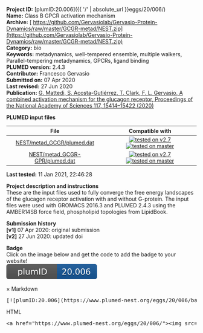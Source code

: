**Project ID:** [plumID:20.006]({{ '/' | absolute_url }}eggs/20/006/)  
**Name:**  Class B GPCR activation mechanism  
**Archive:** [ https://github.com/Gervasiolab/Gervasio-Protein-Dynamics/raw/master/GCGR-metad/NEST.zip](https://github.com/Gervasiolab/Gervasio-Protein-Dynamics/raw/master/GCGR-metad/NEST.zip)  
**Category:**  bio  
**Keywords:**  metadynamics, well-tempered ensemble, multiple walkers, Parallel-tempering metadynamics, GPCRs, ligand binding  
**PLUMED version:**  2.4.3  
**Contributor:**  Francesco Gervasio  
**Submitted on:** 07 Apr 2020  
**Last revised:** 27 Jun 2020  
**Publication:** [G. Mattedi, S. Acosta-Gutiérrez, T. Clark, F. L. Gervasio, A combined activation mechanism for the glucagon receptor, Proceedings of the National Academy of Sciences 117, 15414–15422 (2020)](http://dx.doi.org/10.1073/pnas.1921851117)  
  
**PLUMED input files**  
  
| File     | Compatible with |  
|:--------:|:--------:|  
| [NEST/metad_GCGR/plumed.dat](./data/NEST/metad_GCGR/plumed.dat.md) |  [![tested on v2.7](https://img.shields.io/badge/v2.7-passing-green.svg)](data/NEST/metad_GCGR/plumed.dat.plumed.stderr) [![tested on master](https://img.shields.io/badge/master-passing-green.svg)](data/NEST/metad_GCGR/plumed.dat.plumed_master.stderr) |  
| [NEST/metad_GCGR-GPR/plumed.dat](./data/NEST/metad_GCGR-GPR/plumed.dat.md) |  [![tested on v2.7](https://img.shields.io/badge/v2.7-passing-green.svg)](data/NEST/metad_GCGR-GPR/plumed.dat.plumed.stderr) [![tested on master](https://img.shields.io/badge/master-passing-green.svg)](data/NEST/metad_GCGR-GPR/plumed.dat.plumed_master.stderr) |  
  
**Last tested:**  11 Jan 2021, 22:46:28
  
**Project description and instructions**  
These are the input files used to fully converge the free energy landscapes of the glucagon receptor activation with and without G-protein. The input files were used with GROMACS 2016.3 and PLUMED 2.4.3 using the AMBER14SB force field, phospholipid topologies from LipidBook.

  
**Submission history**  
**[v1]** 07 Apr 2020: original submission  
**[v2]** 27 Jun 2020: updated doi  
  
**Badge**  
Click on the image below and get the code to add the badge to your website!  
<img src="./badge.svg" alt="plumeDnest:20.006" id="myBtn" class="badge">
<div id="myModal" class="modal">
  <div class="modal-content">
    <span class="close">&times;</span>
    Markdown<pre>[![plumID:20.006](https://www.plumed-nest.org/eggs/20/006/badge.svg)](https://www.plumed-nest.org/eggs/20/006/)</pre>
    HTML<pre>&lt;a href="https://www.plumed-nest.org/eggs/20/006/"&gt;&lt;img src="https://www.plumed-nest.org/eggs/20/006/badge.svg" alt="plumID:20.006"&gt;&lt;/a&gt;</pre>
  </div>
</div>
